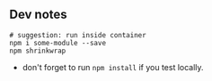 ## Dev notes

```
# suggestion: run inside container
npm i some-module --save
npm shrinkwrap
```

* don't forget to run `npm install` if you test locally.
